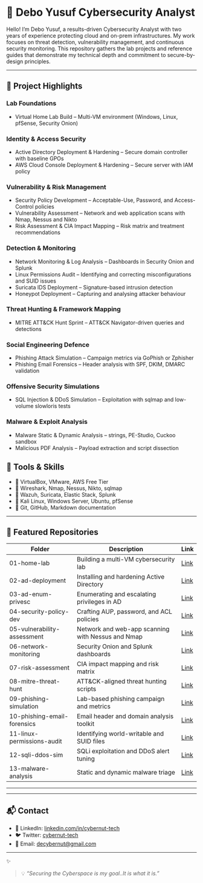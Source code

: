 
<h1 align="left">👋 Debo Yusuf Cybersecurity Analyst</h1>
<p>Hello! I’m Debo Yusuf, a results-driven Cybersecurity Analyst with two years of experience protecting cloud and on-prem infrastructures. My work focuses on threat detection, vulnerability management, and continuous security monitoring. This repository gathers the lab projects and reference guides that demonstrate my technical depth and commitment to secure-by-design principles.</p>



---

## 🚀 Project Highlights
### Lab Foundations

- Virtual Home Lab Build – Multi-VM environment (Windows, Linux, pfSense, Security Onion)
### Identity & Access Security
- Active Directory Deployment & Hardening – Secure domain controller with baseline GPOs
- AWS Cloud Console Deployment & Hardening – Secure server with IAM policy
### Vulnerability & Risk Management
- Security Policy Development – Acceptable-Use, Password, and Access-Control policies
- Vulnerability Assessment – Network and web application scans with Nmap, Nessus and Nikto
- Risk Assessment & CIA Impact Mapping – Risk matrix and treatment recommendations
### Detection & Monitoring
- Network Monitoring & Log Analysis – Dashboards in Security Onion and Splunk
- Linux Permissions Audit – Identifying and correcting misconfigurations and SUID issues
- Suricata IDS Deployment – Signature-based intrusion detection
- Honeypot Deployment – Capturing and analysing attacker behaviour
### Threat Hunting & Framework Mapping
- MITRE ATT&CK Hunt Sprint – ATT&CK Navigator-driven queries and detections
### Social Engineering Defence
- Phishing Attack Simulation – Campaign metrics via GoPhish or Zphisher
- Phishing Email Forensics – Header analysis with SPF, DKIM, DMARC validation
### Offensive Security Simulations
- SQL Injection & DDoS Simulation – Exploitation with sqlmap and low-volume slowloris tests
### Malware & Exploit Analysis
- Malware Static & Dynamic Analysis – strings, PE-Studio, Cuckoo sandbox
- Malicious PDF Analysis – Payload extraction and script dissection

## 🧰 Tools & Skills
- 🔹 VirtualBox, VMware, AWS Free Tier
- 🔹 Wireshark, Nmap, Nessus, Nikto, sqlmap
- 🔹 Wazuh, Suricata, Elastic Stack, Splunk
- 🔹 Kali Linux, Windows Server, Ubuntu, pfSense
- 🔹 Git, GitHub, Markdown documentation

---

## 📂 Featured Repositories
| Folder | Description | Link |
|------------|-------------|-------------|
| 01-home-lab| Building a multi-VM cybersecurity lab | [Link](https://github.com/YOUR-USER/Link) |
| 02-ad-deployment| Installing and hardening Active Directory |  [Link](https://github.com/YOUR-USER/Link) |
| 03-ad-enum-privesc| Enumerating and escalating privileges in AD | [Link](https://github.com/YOUR-USER/Link) |
| 04-security-policy-dev | Crafting AUP, password, and ACL policies | [Link](https://github.com/YOUR-USER/Link) |
| 05-vulnerability-assessment | Network and web-app scanning with Nessus and Nmap | [Link](https://github.com/YOUR-USER/Link) |
| 06-network-monitoring| Security Onion and Splunk dashboards | [Link](https://github.com/YOUR-USER/Link) |
| 07-risk-assessment| CIA impact mapping and risk matrix | [Link](https://github.com/YOUR-USER/Link) |
| 08-mitre-threat-hunt| ATT&CK-aligned threat hunting scripts | [Link](https://github.com/YOUR-USER/Link) |
| 09-phishing-simulation | Lab-based phishing campaign and metrics | [Link](https://github.com/YOUR-USER/Link) |
| 10-phishing-email-forensics | Email header and domain analysis toolkit | [Link](https://github.com/YOUR-USER/Link) |
| 11-linux-permissions-audit| Identifying world-writable and SUID files | [Link](https://github.com/YOUR-USER/Link) |
| 12-sqli-ddos-sim| SQLi exploitation and DDoS alert tuning | [Link](https://github.com/YOUR-USER/Link) |
| 13-malware-analysis| Static and dynamic malware triage | [Link](https://github.com/YOUR-USER/Link) |





---


---

## 📬 Contact
- 💼 LinkedIn: [linkedin.com/in/cybernut-tech](https://linkedin.com/in/cybernut-tech)  
- 🐦 Twitter: [cybernut-tech](https://twitter.com/cybernut-tech)  
- 📧 Email: decybernut@gmail.com  

---
✨
> 💡 *“Securing the Cyberspace is my goal..It is what it is.”*
